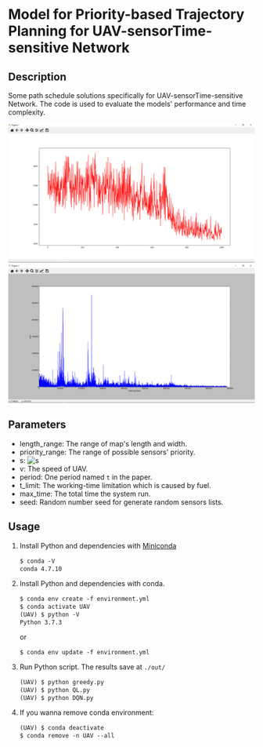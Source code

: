 # Model for Priority-based Trajectory Planning for UAV-sensorTime-sensitive Network

## Description

Some path schedule solutions specifically for UAV-sensorTime-sensitive Network. The code is used to evaluate the models' performance and time complexity.

<img src='./archive/DQN/09-16-22-29-15_cost.png'>

<img src='./archive/DQN/09-16-22-29-15_DN.png'>

## Parameters

* length_range: The range of map's length and width.
* priority_range: The range of possible sensors' priority.
* s: ![s](https://latex.codecogs.com/gif.latex?\sqrt{{(r&space;&plus;&space;R)}^2&space;-&space;h^2})
* v: The speed of UAV.
* period: One period named `t` in the paper.
* t_limit: The working-time limitation which is caused by fuel.
* max_time: The total time the system run.
* seed: Random number seed for generate random sensors lists.

## Usage
1. Install Python and dependencies with [Miniconda](https://docs.conda.io/en/latest/miniconda.html)
    ```
    $ conda -V
    conda 4.7.10
    ```

2. Install Python and dependencies with conda.
    ```
    $ conda env create -f environment.yml
    $ conda activate UAV
    (UAV) $ python -V
    Python 3.7.3
    ```

    or
    ```
    $ conda env update -f environment.yml
    ```

3. Run Python script. The results save at `./out/`
    ```
    (UAV) $ python greedy.py
    (UAV) $ python QL.py
    (UAV) $ python DQN.py
    ```

4. If you wanna remove conda environment:
    ```
    (UAV) $ conda deactivate
    $ conda remove -n UAV --all
    ```